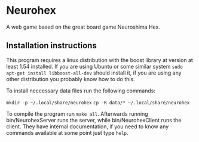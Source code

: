 Neurohex
========

A web game based on the great board game Neuroshima Hex.

Installation instructions
-------------------------

This program requires a linux distribution with the boost library at version at
least 1.54 installed. If you are using Ubuntu or some similar system `sudo
apt-get install libboost-all-dev` should install it, if you are using any other
distribution you probably know how to do this.

To install neccessary data files run the following commands:

`mkdir -p ~/.local/share/neurohex`
`cp -R data/* ~/.local/share/neurohex`

To compile the program run `make all`. Afterwards running bin/NeurohexServer
runs the server, while bin/NeurohexClient runs the client. They have internal
documentation, if you need to know any commands available at some point just
type `help`.
